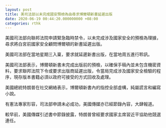 ```yaml
---
layout: post
title: 美司法部以未完成國安預檢為由尋求博爾頓新書延遲出版
date: 2020-06-19 00:44:20.000000000 +08:00
categories: rthk
---
```


美國司法部向聯邦法院申請緊急臨時禁令，以未完成涉及國家安全的預檢為理據，尋求將白宮前國家安全顧問博爾頓的新書延遲出版。

美國司法部在當地星期三入稟，要求就延遲新書出版，在當地周五進行聆訊。

美國司法部表示，博爾頓新書未完成出版前的預檢，以確保手稿內並未包含機密資料，要求聯邦法院下令或要求出版商延遲出版，令當局完成涉及國家安全檢驗的程序，現存版本書籍必須以政府可接受的方式回收及處理。

美國總統特朗普在社交網絡表示，博爾頓新書內的指控全部虛構，純屬謊言和編寫小說。

有憲法專家形容，司法部申請未必成功，美國傳媒亦已經節錄內容，大肆報道。

較早前，美國傳媒引述書中節錄披露，特朗普曾經要求國家主席習近平協助他競選連任。
